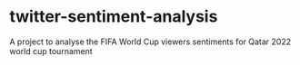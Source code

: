 # twitter-sentiment-analysis
A project to analyse the FIFA World Cup viewers sentiments for Qatar 2022 world cup tournament
